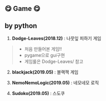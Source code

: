 ## 😋 Game 😋

by python
---
1. **Dodge-Leaves(2018.12)** : 나뭇잎 피하기 게임
  > - 처음 만들어본 게임!!  
  > - pygame으로 gui구현
  > - 게임룰은 Dodge-Leaves/ 참고
   
  
2. **blackjack(2019.05)** : 블랙잭 게임  

3. **NemoNemoLogic(2019.05)** : 네모네모 로직  

4. **Sudoko(2019.05)** : 스도쿠
